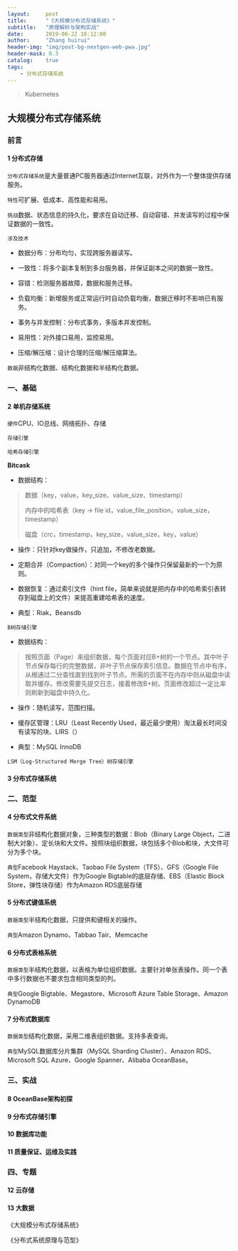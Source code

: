 ```yaml
---
layout:     post
title:      "《大规模分布式存储系统》"
subtitle:   "原理解析与架构实战"
date:       2019-06-22 18:12:00
author:     "Zhang huirui"
header-img: "img/post-bg-nextgen-web-pwa.jpg"
header-mask: 0.3
catalog:    true
tags:
    - 分布式存储系统
---
```


> Kubernetes

## 大规模分布式存储系统

### 前言

#### 1 分布式存储

`分布式存储系统`是大量普通PC服务器通过Internet互联，对外作为一个整体提供存储服务。

`特性`可扩展、低成本、高性能和易用。

`挑战`数据、状态信息的持久化，要求在自动迁移、自动容错、并发读写的过程中保证数据的一致性。

`涉及技术`

- 数据分布：分布均匀，实现跨服务器读写。

- 一致性：将多个副本复制到多台服务器，并保证副本之间的数据一致性。

- 容错：检测服务器故障，数据和服务迁移。

- 负载均衡：新增服务或正常运行时自动负载均衡，数据迁移时不影响已有服务。

- 事务与并发控制：分布式事务，多版本并发控制。

- 易用性：对外接口易用，监控易用。

- 压缩/解压缩：设计合理的压缩/解压缩算法。

`数据`非结构化数据、结构化数据和半结构化数据。

### 一、基础

#### 2 单机存储系统

`硬件`CPU、IO总线、网络拓扑、存储

`存储引擎`

`哈希存储引擎`

**Bitcask**

- 数据结构：

> 数据（key，value，key_size、value_size、timestamp）
> 
> 内存中的哈希表（key -> file id，value_file_position，value_size，timestamp）
> 
> 磁盘（crc，timestamp，key_size，value_size，key，value）

- 操作：只针对key做操作，只追加，不修改老数据。

- 定期合并（Compaction）：对同一个key的多个操作只保留最新的一个为原则。

- 数据恢复：通过索引文件（hint file，简单来说就是把内存中的哈希索引表转存到磁盘上的文件）来提高重建哈希表的速度。

- 典型：Riak，Beansdb

`B树存储引擎`

- 数据结构：

> 按照页面（Page）来组织数据，每个页面对应B+树的一个节点。其中叶子节点保存每行的完整数据，非叶子节点保存索引信息。数据在节点中有序，从根通过二分查找直到找到叶子节点。所需的页面不在内存中则从磁盘中读取并缓存。修改需要先提交日志，接着修改B+树。页面修改超过一定比率则刷新到磁盘中持久化。

- 操作：随机读写，范围扫描。

- 缓存区管理：LRU（Least Recently Used，最近最少使用）淘汰最长时间没有读写的块、LIRS（）

- 典型：MySQL InnoDB

`LSM（Log-Structured Merge Tree）树存储引擎`

#### 3 分布式存储系统

### 二、范型

#### 4 分布式文件系统

`数据类型`非结构化数据对象，三种类型的数据：Blob（Binary Large Object，二进制大对象）、定长块和大文件。按照块组织数据，块包括多个Blob和块，大文件可分为多个块。

`典型`Facebook Haystack、Taobao File System（TFS）、GFS（Google File System，存储大文件）作为Google Bigtable的底层存储、EBS（Elastic Block Store，弹性块存储）作为Amazon RDS底层存储

#### 5 分布式键值系统

`数据类型`半结构化数据，只提供和键相关的操作。

`典型`Amazon Dynamo、Tabbao Tair、Memcache

#### 6 分布式表格系统

`数据类型`半结构化数据，以表格为单位组织数据。主要针对单张表操作。同一个表中多行数据也不要求包含相同类型的列。

`典型`Google Bigtable、Megastore、Microsoft Azure Table Storage、Amazon DynamoDB

#### 7 分布式数据库

`数据类型`结构化数据，采用二维表组织数据。支持多表查询。

`典型`MySQL数据库分片集群（MySQL Sharding Cluster）、Amazon RDS、Microsoft SQL Azure、Google Spanner、Alibaba OceanBase。

### 三、实战

#### 8 OceanBase架构初探

#### 9 分布式存储引擎

#### 10 数据库功能

#### 11 质量保证、运维及实践

### 四、专题

#### 12 云存储

#### 13 大数据

《大规模分布式存储系统》

《分布式系统原理与范型》
